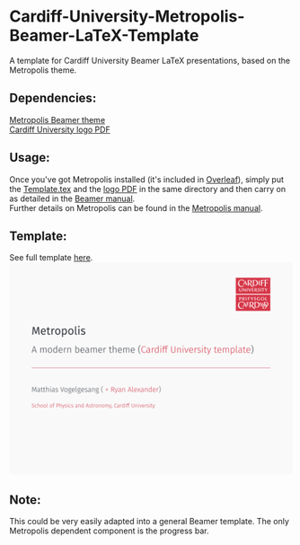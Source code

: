 # Cardiff-University-Metropolis-Beamer-LaTeX-Template
A template for Cardiff University Beamer LaTeX presentations, based on the Metropolis theme.

## Dependencies:
[Metropolis Beamer theme](https://github.com/matze/mtheme)<br>
[Cardiff University logo PDF](https://github.com/RyanAPhys/Cardiff-University-Metropolis-Beamer-LaTeX-Template/raw/main/Cardiff_University_(logo).pdf)

## Usage:
Once you've got Metropolis installed (it's included in [Overleaf](https://overleaf.com)), simply put the [Template.tex](https://github.com/RyanAPhys/Cardiff-University-Metropolis-Beamer-LaTeX-Template/blob/4663bedc0fb2f0e58dd346f65c680c5c21713c3c/Template.tex) and the [logo PDF](https://github.com/RyanAPhys/Cardiff-University-Metropolis-Beamer-LaTeX-Template/blob/4663bedc0fb2f0e58dd346f65c680c5c21713c3c/Cardiff_University_(logo).pdf) in the same directory and then carry on as detailed in the [Beamer manual](http://tug.ctan.org/macros/latex/contrib/beamer/doc/beameruserguide.pdf).<br>
Further details on Metropolis can be found in the [Metropolis manual](https://mirror.ox.ac.uk/sites/ctan.org/macros/latex/contrib/beamer-contrib/themes/metropolis/doc/metropolistheme.pdf).

## Template:
See full template [here](https://github.com/RyanAPhys/Cardiff-University-Metropolis-Beamer-LaTeX-Template/blob/dff2fa52fcab595743b106e0464577319245bd3f/Cardiff_University_Metropolis_Beamer_Theme.pdf).<br>
<IMG SRC="./Template.png">

## Note:
This could be very easily adapted into a general Beamer template. The only Metropolis dependent component is the progress bar.
